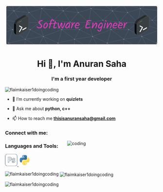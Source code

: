 ![logo](https://github.com/TarunGoel93/TarunGoel93/blob/main/github-header-image%20(1).png)

<h1 align="center">Hi 👋, I'm Anuran Saha</h1>
<h3 align="center">I'm a first year developer</h3>

<p align="left"> <img src="https://komarev.com/ghpvc/?username=flaimkaiser1doingcoding&label=Profile%20views&color=0e75b6&style=flat" alt="flaimkaiser1doingcoding" /> </p>

- 🔭 I’m currently working on **quizlets**

- 💬 Ask me about **python, c++**

- 📫 How to reach me **thisisanuransaha@gmail.com**

<h3 align="left">Connect with me:</h3>
<p align="left">
</p>
<img align="right" alt="coding" width=300 boder-radius=10 src="https://media1.tenor.com/m/SA1S1BX68c4AAAAC/grok-grokai.gif">

<h3 align="left">Languages and Tools:</h3>
<p align="left"> <a href="https://www.photoshop.com/en" target="_blank" rel="noreferrer"> <img src="https://raw.githubusercontent.com/devicons/devicon/master/icons/photoshop/photoshop-line.svg" alt="photoshop" width="40" height="40"/> </a> <a href="https://www.python.org" target="_blank" rel="noreferrer"> <img src="https://raw.githubusercontent.com/devicons/devicon/master/icons/python/python-original.svg" alt="python" width="40" height="40"/> </a> </p>

<p><img align="left" src="https://github-readme-stats.vercel.app/api/top-langs?username=flaimkaiser1doingcoding&show_icons=true&locale=en&layout=compact" alt="flaimkaiser1doingcoding" /></p>

<p>&nbsp;<img align="center" src="https://github-readme-stats.vercel.app/api?username=flaimkaiser1doingcoding&show_icons=true&locale=en" alt="flaimkaiser1doingcoding" /></p>

<p><img align="center" src="https://github-readme-streak-stats.herokuapp.com/?user=flaimkaiser1doingcoding&" alt="flaimkaiser1doingcoding" /></p>
